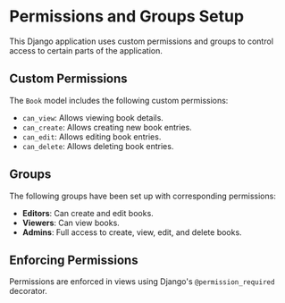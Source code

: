 # Permissions and Groups Setup

This Django application uses custom permissions and groups to control access to certain parts of the application.

## Custom Permissions

The `Book` model includes the following custom permissions:
- `can_view`: Allows viewing book details.
- `can_create`: Allows creating new book entries.
- `can_edit`: Allows editing book entries.
- `can_delete`: Allows deleting book entries.

## Groups

The following groups have been set up with corresponding permissions:
- **Editors**: Can create and edit books.
- **Viewers**: Can view books.
- **Admins**: Full access to create, view, edit, and delete books.

## Enforcing Permissions

Permissions are enforced in views using Django's `@permission_required` decorator.
